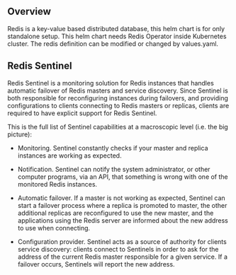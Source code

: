 ## Overview

Redis is a key-value based distributed database, this helm chart is for only standalone setup. This helm chart needs Redis Operator inside Kubernetes cluster. The redis definition can be modified or changed by values.yaml.

## Redis Sentinel
Redis Sentinel is a monitoring solution for Redis instances that handles automatic failover of Redis masters and service discovery. Since Sentinel is both responsible for reconfiguring instances during failovers, and providing configurations to clients connecting to Redis masters or replicas, clients are required to have explicit support for Redis Sentinel.

This is the full list of Sentinel capabilities at a macroscopic level (i.e. the big picture):

- Monitoring. Sentinel constantly checks if your master and replica instances are working as expected.

- Notification. Sentinel can notify the system administrator, or other computer programs, via an API, that something is wrong with one of the monitored Redis instances.

- Automatic failover. If a master is not working as expected, Sentinel can start a failover process where a replica is promoted to master, the other additional replicas are reconfigured to use the new master, and the applications using the Redis server are informed about the new address to use when connecting.

- Configuration provider. Sentinel acts as a source of authority for clients service discovery: clients connect to Sentinels in order to ask for the address of the current Redis master responsible for a given service. If a failover occurs, Sentinels will report the new address.